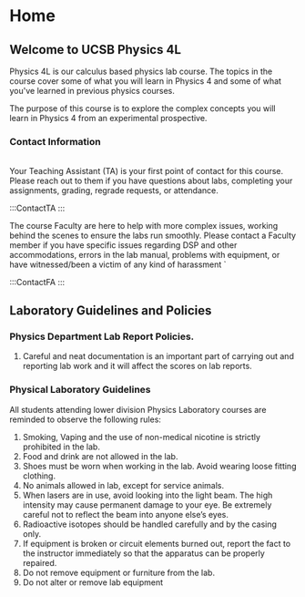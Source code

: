 # Home 



## Welcome to UCSB Physics 4L

Physics 4L is our calculus based physics lab course. The topics in the course cover some of what you will learn in Physics 4 and some of what you've learned in previous physics courses.

The purpose of this course is to explore the complex concepts you will learn in Physics 4 from an experimental prospective. 

### Contact Information

######

Your Teaching Assistant (TA) is your first point of contact for this course. 
      Please reach out to them if you have questions about labs, completing your assignments, grading, regrade requests, or attendance.

:::ContactTA
:::

The course Faculty are here to help with more complex issues, working behind the scenes to ensure the labs run smoothly. Please contact a Faculty member if you have specific issues regarding DSP and other accommodations, errors in the lab manual, problems with equipment, or have witnessed/been a victim of any kind of harassment `


:::ContactFA
:::



<!--
## Schedule (Fall 2021)


The table below shows the weekly schedule

:::Table
| Week      | Lab Opens | Report Due  | Final Deadline|
|---        | ---       | ---         | ---           |
|Week 1     | Monday @ Noon   | Next Monday @ Noon | Next Friday @ Noon       |
|Week 2     | Monday @ Noon   | Next Monday @ Noon | Next Friday @ Noon       |
|Week 3     | Monday @ Noon   | Next Monday @ Noon | Next Friday @ Noon       |


:::

---
-->

## Laboratory Guidelines and Policies



### Physics Department Lab Report Policies.
1. Careful and neat documentation is an important part of carrying out and reporting lab work and it will affect the scores on lab reports.

### Physical Laboratory Guidelines
All students attending lower division Physics Laboratory courses are reminded to observe the following rules:
1. Smoking, Vaping and the use of non-medical nicotine is strictly prohibited in the lab.
2. Food and drink are not allowed in the lab.
3. Shoes must be worn when working in the lab. Avoid wearing loose fitting clothing.
4. No animals allowed in lab, except for service animals.
5. When lasers are in use, avoid looking into the light beam. The high intensity may cause permanent damage to your 
eye. Be extremely careful not to reflect the beam into anyone else’s eyes. 
6. Radioactive isotopes should be handled carefully and by the casing only.
7. If equipment is broken or circuit elements burned out, report the fact to the instructor immediately so that the apparatus can be properly repaired.
8. Do not remove equipment or furniture from the lab.
9. Do not alter or remove lab equipment

